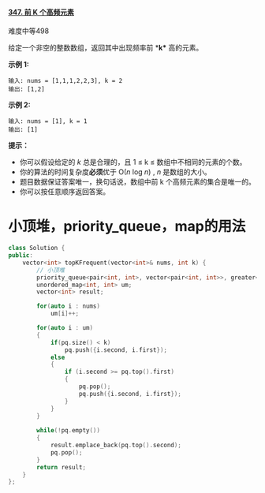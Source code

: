 #### [347. 前 K 个高频元素](https://leetcode-cn.com/problems/top-k-frequent-elements/)

难度中等498

给定一个非空的整数数组，返回其中出现频率前 ***k\*** 高的元素。

 

**示例 1:**

```
输入: nums = [1,1,1,2,2,3], k = 2
输出: [1,2]
```

**示例 2:**

```
输入: nums = [1], k = 1
输出: [1]
```

 

**提示：**

- 你可以假设给定的 *k* 总是合理的，且 1 ≤ k ≤ 数组中不相同的元素的个数。
- 你的算法的时间复杂度**必须**优于 O(*n* log *n*) , *n* 是数组的大小。
- 题目数据保证答案唯一，换句话说，数组中前 k 个高频元素的集合是唯一的。
- 你可以按任意顺序返回答案。





# 小顶堆，priority_queue，map的用法

```c++
class Solution {
public:
    vector<int> topKFrequent(vector<int>& nums, int k) {
        // 小顶堆
        priority_queue<pair<int, int>, vector<pair<int, int>>, greater<pair<int, int>>> pq;
        unordered_map<int, int> um;
        vector<int> result;

        for(auto i : nums)
            um[i]++;

        for(auto i : um)
        {
            if(pq.size() < k)
                pq.push({i.second, i.first});
            else
            {
                if (i.second >= pq.top().first)
                {
                    pq.pop();
                    pq.push({i.second, i.first});
                }
            }
        }
        
        while(!pq.empty())
        {
            result.emplace_back(pq.top().second);
            pq.pop();
        }
        return result;
    }
};
```

